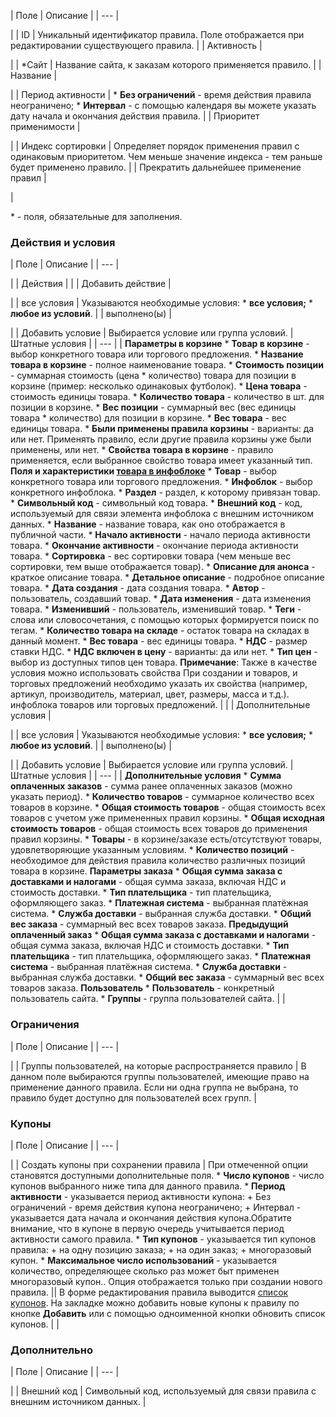 | Поле | Описание |
| --- |

|
| ID | Уникальный идентификатор правила. Поле отображается при редактировании существующего правила. |
| Активность |

|
| \*Сайт | Название сайта, к заказам которого применяется правило. |
| Название |

|
| Период активности | * **Без ограничений** - время действия правила неограничено; * **Интервал** - с помощью календаря вы можете указать дату начала и окончания действия правила. |
| Приоритет применимости |

|
| Индекс сортировки | Определяет порядок применения правил с одинаковым приоритетом. Чем меньше значение индекса - тем раньше будет применено правило. |
| Прекратить дальнейшее применение правил |

|

\* - поля, обязательные для заполнения.

### Действия и условия

| Поле | Описание |
| --- |

|
| Действия | |
| Добавить действие |

|
| все условия | Указываются необходимые условия:  * **все условия;** * **любое из условий**. |
| выполнено(ы) |

|
| Добавить условие | Выбирается условие или группа условий. | Штатные условия | | --- | | **Параметры в корзине**  * **Товар в корзине** - выбор конкретного товара или торгового предложения. * **Название товара в корзине** - полное наименование товара. * **Стоимость позиции** - суммарная стоимость (цена \* количество) товара для позиции в корзине (пример: несколько одинаковых футболок). * **Цена товара** - стоимость единицы товара. * **Количество товара** - количество в шт. для позиции в корзине. * **Вес позиции** - суммарный вес (вес единицы товара \* количество) для позиции в корзине. * **Вес товара** - вес единицы товара. * **Были применены правила корзины** - варианты: да или нет. Применять правило, если другие правила корзины уже были применены, или нет. * **Свойства товара в корзине** - правило применяется, если выбранное свойство товара имеет указанный тип.    **Поля и характеристики [товара в инфоблоке](/user_help/store/catalog/products/cat_product_edit.php)**  * **Товар** - выбор конкретного товара или торгового предложения. * **Инфоблок** - выбор конкретного инфоблока. * **Раздел** - раздел, к которому привязан товар. * **Символьный код** - символьный код товара. * **Внешний код** - код, используемый для связи элемента инфоблока с внешним источником данных. * **Название** - название товара, как оно отображается в публичной части. * **Начало активности** - начало периода активности товара. * **Окончание активности** - окончание периода активности товара. * **Сортировка** - вес сортировки товара (чем меньше вес сортировки, тем выше отображается товар). * **Описание для анонса** - краткое описание товара. * **Детальное описание** - подробное описание товара. * **Дата создания** - дата создания товара. * **Автор** - пользователь, создавший товар. * **Дата изменения** - дата изменения товара. * **Изменивший** - пользователь, изменивший товар. * **Теги** - слова или словосочетания, с помощью которых формируется поиск по тегам. * **Количество товара на складе** - остаток товара на складах в данный момент. * **Вес товара** - вес единицы товара. * **НДС** - размер ставки НДС. * **НДС включен в цену** - варианты: да или нет. * **Тип цен** - выбор из доступных типов цен товара.   **Примечание**: Также в качестве условия можно использовать свойства    При создании и товаров, и торговых предложений необходимо указать их свойства (например, артикул, производитель, материал, цвет, размеры, масса и т.д.).   инфоблока товаров или торговых предложений. | |
| Дополнительные условия |

|
| все условия | Указываются необходимые условия:  * **все условия;** * **любое из условий**. |
| выполнено(ы) |

|
| Добавить условие | Выбирается условие или группа условий. | Штатные условия | | --- | | **Дополнительные условия**  * **Сумма оплаченных заказов** - сумма ранее оплаченных заказов (можно указать период). * **Количество товаров** - суммарное количество всех товаров в корзине. * **Общая стоимость товаров** - общая стоимость всех товаров с учетом уже примененных правил корзины. * **Общая исходная стоимость товаров** - общая стоимость всех товаров до применения правил корзины. * **Товары** - в корзине/заказе есть/отсутствуют товары, удовлетворяющие указанным условиям. * **Количество позиций** - необходимоe для действия правила количество различных позиций товара в корзине.    **Параметры заказа**  * **Общая сумма заказа с доставками и налогами** - общая сумма заказа, включая НДС и стоимость доставки. * **Тип плательщика** - тип плательщика, оформляющего заказ. * **Платежная система** - выбранная платёжная система. * **Служба доставки** - выбранная служба доставки. * **Общий вес заказа** - суммарный вес всех товаров заказа.    **Предыдущий оплаченный заказ**  * **Общая сумма заказа с доставками и налогами** - общая сумма заказа, включая НДС и стоимость доставки. * **Тип плательщика** - тип плательщика, оформляющего заказ. * **Платежная система** - выбранная платёжная система. * **Служба доставки** - выбранная служба доставки. * **Общий вес заказа** - суммарный вес всех товаров заказа.    **Пользователь**  * **Пользователь** - конкретный пользователь сайта. * **Группы** - группа пользователей сайта. | |

### Ограничения

| Поле | Описание |
| --- |

|
| Группы пользователей, на которые распространяется правило | В данном поле выбираются группы пользователей, имеющие право на применение данного правила. Если ни одна группа не выбрана, то правило будет доступно для пользователей всех групп. |

### Купоны

| Поле | Описание |
| --- |

|
| Создать купоны при сохранении правила | При отмеченной опции становятся доступными дополнительные поля.     * **Число купонов** - число купонов выбранного ниже типа для данного правила. * **Период активности** - указывается период активности купона:   + Без ограничений - время действия купона неограничено;   + Интервал - указывается дата начала и окончания действия купона.Обратите внимание, что в купоне в первую очередь учитывается период активности самого правила. * **Тип купонов** - указывается тип купонов правила:   + на одну позицию заказа;   + на один заказ;   + многоразовый купон. * **Максимальное число использований** - указывается количество, определяющее сколько раз может быт применен многоразовый купон..  Опция отображается только при создании нового правила. || В форме редактирования правила выводится [список купонов](/user_help/marketing/discounts/marketing_old/sale_discount_coupons.php). На закладке можно добавить новые купоны к правилу по кнопке **Добавить** или с помощью одноименной кнопки обновить список купонов. | |

### Дополнительно

| Поле | Описание |
| --- |

|
| Внешний код | Символьный код, используемый для связи правила с внешним источником данных. |

<!--
<h2>Кнопки управления

| Кнопка | Описание |
| --- |

|
| Сохранить | Сохранение внесённых изменений. Переход на страницу со списком правил. |
| Применить |
